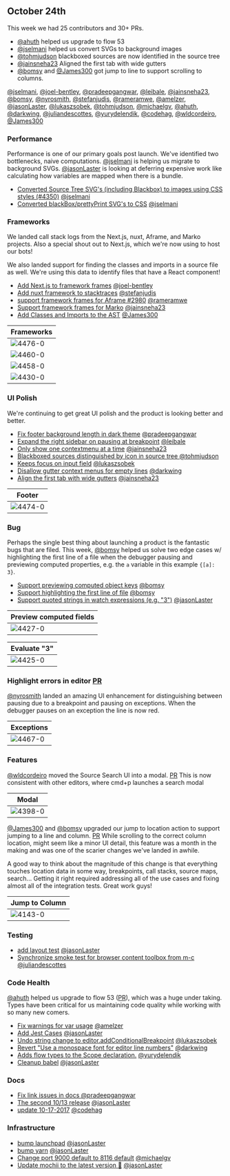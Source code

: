 ## October 24th

This week we had 25 contributors and 30+ PRs.

* [@ahuth] helped us upgrade to flow 53
* [@jselmani] helped us convert SVGs to background images
* [@tohmjudson] blackboxed sources are now identified in the source tree
* [@jainsneha23] Aligned the first tab with wide gutters
* [@bomsy] and [@James300] got jump to line to support scrolling to columns.

[@jselmani], [@joel-bentley], [@pradeepgangwar], [@leibale], [@jainsneha23], [@bomsy], [@nyrosmith], [@stefanjudis], [@rameramwe], [@amelzer], [@jasonLaster], [@lukaszsobek], [@tohmjudson], [@michaelgv], [@ahuth], [@darkwing], [@juliandescottes], [@yurydelendik], [@codehag], [@wldcordeiro], [@James300]

### Performance

Performance is one of our primary goals post launch. We've identified two bottlenecks, naive computations.
[@jselmani] is helping us migrate to background SVGs. [@jasonLaster] is looking at deferring expensive work like calculating
how variables are mapped when there is a bundle.

+ [Converted Source Tree SVG's (including Blackbox) to images using CSS styles (#4350)][4477] [@jselmani]
+ [Converted blackBox/prettyPrint SVG's to CSS][4386] [@jselmani]

### Frameworks

We landed call stack logs from the Next.js, nuxt, Aframe, and Marko projects. Also a special shout out to Next.js, which we're now using to host our bots!

We also landed support for finding the classes and imports in a source file as well. We're using this data to identify files that have a React component!

+ [Add Next.js to framework frames][4476] [@joel-bentley]
+ [Add nuxt framework to stacktraces][4460] [@stefanjudis]
+ [support framework frames for Aframe #2980][4458] [@rameramwe]
+ [Support framework frames for Marko][4430] [@jainsneha23]
+ [Add Classes and Imports to the AST][4329] [@James300]

| Frameworks |
|----|
| ![4476-0] |
| ![4460-0] |
| ![4458-0] |
| ![4430-0] |

### UI Polish

We're continuing to get great UI polish and the product is looking better and better.

+ [Fix footer background length in dark theme][4474] [@pradeepgangwar]
+ [Expand the right sidebar on pausing at breakpoint][4473] [@leibale]
+ [Only show one contextmenu at a time][4470] [@jainsneha23]
+ [Blackboxed sources distinguished by icon in source tree ][4441] [@tohmjudson]
+ [Keeps focus on input field][4423] [@lukaszsobek]
+ [Disallow gutter context menus for empty lines][4424] [@darkwing]
+ [Align the first tab with wide gutters][4427] [@jainsneha23]

| Footer |
|----|
| ![4474-0] |


### Bug

Perhaps the single best thing about launching a product is the fantastic bugs that are filed.
This week, [@bomsy] helped us solve two edge cases w/ highlighting the first line of a file when the debugger pausing and
previewing computed properties, e.g. the `a` variable in this example `{[a]: 3}`.


+ [Support previewing computed object keys][4468] [@bomsy]
+ [Support highlighting the first line of file][4445] [@bomsy]
+ [Support quoted strings in watch expressions (e.g. "3")][4425] [@jasonLaster]

| Preview computed fields |
|----|
| ![4427-0] |

| Evaluate "3" |
|----|
| ![4425-0] |

### Highlight errors in editor [PR][4467]

[@nyrosmith] landed an amazing UI enhancement for distinguishing between pausing due to a breakpoint and pausing on exceptions.
When the debugger pauses on an exception the line is now red.

| Exceptions |
|----|
| ![4467-0] |

### Features

[@wldcordeiro] moved the Source Search UI into a modal. [PR][4398] This is now consistent with other editors, where cmd+p launches a search modal

| Modal |
|----|
| ![4398-0] |


[@James300] and [@bomsy] upgraded our jump to location action to support jumping to a line and column. [PR][4143]
While scrolling to the correct column location, might seem like a minor UI detail, this feature was a month
in the making and was one of the scarier changes we've landed in awhile.

A good way to think about the magnitude of this change is that everything touches location data in some way,
breakpoints, call stacks, source maps, search... Getting it right required addressing all of the use cases and
fixing almost all of the integration tests. Great work guys!

| Jump to Column |
|----|
| ![4143-0] |


### Testing

+ [add layout test][4415] [@jasonLaster]
+ [Synchronize smoke test for browser content toolbox from m-c][4408] [@juliandescottes]


### Code Health

[@ahuth] helped us upgrade to flow 53 ([PR][4433]), which was a huge under taking.
Types have been critical for us maintaining code quality while working with so many new comers.


+ [Fix warnings for var usage][4456] [@amelzer]
+ [Add Jest Cases][4449] [@jasonLaster]
+ [Undo string change to editor.addConditionalBreakpoint][4448] [@lukaszsobek]
+ [Revert "Use a monospace font for editor line numbers"][4416] [@darkwing]
+ [Adds flow types to the Scope declaration.][4405] [@yurydelendik]
+ [Cleanup babel][4404] [@jasonLaster]

### Docs

+ [Fix link issues in docs ][4462] [@pradeepgangwar]
+ [The second 10/13 release][4447] [@jasonLaster]
+ [update 10-17-2017][4400] [@codehag]


### Infrastructure

+ [bump launchpad][4452] [@jasonLaster]
+ [bump yarn][4442] [@jasonLaster]
+ [Change port 9000 default to 8116 default][4434] [@michaelgv]
+ [Update mochii to the latest version 🚀][4414] [@jasonLaster]


[4143-0]: https://user-images.githubusercontent.com/3307404/30053921-a9d9b5e4-922a-11e7-9533-e0e4e9e78758.png
[4467-0]: https://user-images.githubusercontent.com/2511026/31862855-5ad67b4a-b745-11e7-8b63-32d91694e80d.gif
[4477-0]: https://user-images.githubusercontent.com/25250594/31919381-05a0d198-b830-11e7-9166-900c414882fa.PNG
[4476-0]: https://user-images.githubusercontent.com/10087880/31913734-579249a6-b848-11e7-9fcc-6f6592560d2d.png
[4474-0]: https://user-images.githubusercontent.com/21259802/31912450-93ebdd72-b861-11e7-8bff-4404caf2ddbe.png
[4460-0]: https://user-images.githubusercontent.com/962099/31852673-202297dc-b67c-11e7-9b0e-4f59d466d1c8.png
[4458-0]: https://user-images.githubusercontent.com/17526866/31852285-64cc8b88-b675-11e7-8ae1-2b01f74174f2.png
[4430-0]: https://user-images.githubusercontent.com/8366397/31739666-43a9a4fa-b46c-11e7-878e-008b9259cfa6.png
[4427-0]: https://user-images.githubusercontent.com/8366397/31733681-07bf433a-b45a-11e7-91b1-57c546563282.png
[4425-0]: https://user-images.githubusercontent.com/254562/31724979-37ce2b86-b3f1-11e7-8a81-412bd5506d9d.png
[4398-0]: https://user-images.githubusercontent.com/580982/31694689-e37a4c4c-b362-11e7-8dff-15b708d7199f.png
[4386-0]: https://user-images.githubusercontent.com/25250594/31640486-c7f09a0a-b2ac-11e7-95e6-f9aa50a1df3c.PNG
[4477]: https://github.com/firefox-devtools/debugger/pull/4477
[4476]: https://github.com/firefox-devtools/debugger/pull/4476
[4474]: https://github.com/firefox-devtools/debugger/pull/4474
[4473]: https://github.com/firefox-devtools/debugger/pull/4473
[4470]: https://github.com/firefox-devtools/debugger/pull/4470
[4468]: https://github.com/firefox-devtools/debugger/pull/4468
[4467]: https://github.com/firefox-devtools/debugger/pull/4467
[4462]: https://github.com/firefox-devtools/debugger/pull/4462
[4460]: https://github.com/firefox-devtools/debugger/pull/4460
[4458]: https://github.com/firefox-devtools/debugger/pull/4458
[4456]: https://github.com/firefox-devtools/debugger/pull/4456
[4452]: https://github.com/firefox-devtools/debugger/pull/4452
[4449]: https://github.com/firefox-devtools/debugger/pull/4449
[4448]: https://github.com/firefox-devtools/debugger/pull/4448
[4447]: https://github.com/firefox-devtools/debugger/pull/4447
[4445]: https://github.com/firefox-devtools/debugger/pull/4445
[4442]: https://github.com/firefox-devtools/debugger/pull/4442
[4441]: https://github.com/firefox-devtools/debugger/pull/4441
[4434]: https://github.com/firefox-devtools/debugger/pull/4434
[4433]: https://github.com/firefox-devtools/debugger/pull/4433
[4430]: https://github.com/firefox-devtools/debugger/pull/4430
[4427]: https://github.com/firefox-devtools/debugger/pull/4427
[4425]: https://github.com/firefox-devtools/debugger/pull/4425
[4424]: https://github.com/firefox-devtools/debugger/pull/4424
[4423]: https://github.com/firefox-devtools/debugger/pull/4423
[4416]: https://github.com/firefox-devtools/debugger/pull/4416
[4415]: https://github.com/firefox-devtools/debugger/pull/4415
[4414]: https://github.com/firefox-devtools/debugger/pull/4414
[4408]: https://github.com/firefox-devtools/debugger/pull/4408
[4405]: https://github.com/firefox-devtools/debugger/pull/4405
[4404]: https://github.com/firefox-devtools/debugger/pull/4404
[4400]: https://github.com/firefox-devtools/debugger/pull/4400
[4398]: https://github.com/firefox-devtools/debugger/pull/4398
[4386]: https://github.com/firefox-devtools/debugger/pull/4386
[4329]: https://github.com/firefox-devtools/debugger/pull/4329
[4143]: https://github.com/firefox-devtools/debugger/pull/4143
[@jselmani]: https://github.com/jselmani
[@joel-bentley]: https://github.com/joel-bentley
[@pradeepgangwar]: https://github.com/pradeepgangwar
[@leibale]: https://github.com/leibale
[@jainsneha23]: https://github.com/jainsneha23
[@bomsy]: https://github.com/bomsy
[@nyrosmith]: https://github.com/nyrosmith
[@stefanjudis]: https://github.com/stefanjudis
[@rameramwe]: https://github.com/rameramwe
[@amelzer]: https://github.com/amelzer
[@jasonLaster]: https://github.com/jasonLaster
[@lukaszsobek]: https://github.com/lukaszsobek
[@tohmjudson]: https://github.com/tohmjudson
[@michaelgv]: https://github.com/michaelgv
[@ahuth]: https://github.com/ahuth
[@darkwing]: https://github.com/darkwing
[@juliandescottes]: https://github.com/juliandescottes
[@yurydelendik]: https://github.com/yurydelendik
[@codehag]: https://github.com/codehag
[@wldcordeiro]: https://github.com/wldcordeiro
[@James300]: https://github.com/James300
